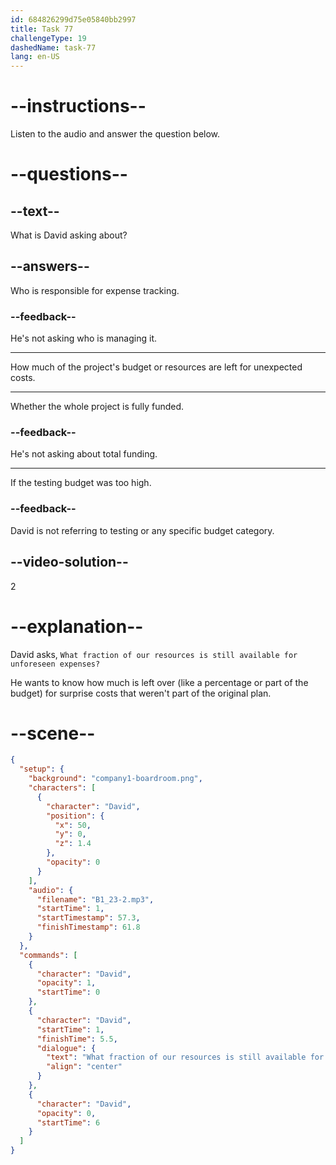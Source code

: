 ```yaml
---
id: 684826299d75e05840bb2997
title: Task 77
challengeType: 19
dashedName: task-77
lang: en-US
---
```


<!-- (audio) David: What fraction of our resources is still available for unforeseen expenses? -->

# --instructions--

Listen to the audio and answer the question below.

# --questions--

## --text--

What is David asking about?

## --answers--

Who is responsible for expense tracking.

### --feedback--

He's not asking who is managing it.

---

How much of the project's budget or resources are left for unexpected costs.

---

Whether the whole project is fully funded.

### --feedback--

He's not asking about total funding.

---

If the testing budget was too high.

### --feedback--

David is not referring to testing or any specific budget category.

## --video-solution--

2

# --explanation--

David asks, `What fraction of our resources is still available for unforeseen expenses?`

He wants to know how much is left over (like a percentage or part of the budget) for surprise costs that weren't part of the original plan.

# --scene--

```json
{
  "setup": {
    "background": "company1-boardroom.png",
    "characters": [
      {
        "character": "David",
        "position": {
          "x": 50,
          "y": 0,
          "z": 1.4
        },
        "opacity": 0
      }
    ],
    "audio": {
      "filename": "B1_23-2.mp3",
      "startTime": 1,
      "startTimestamp": 57.3,
      "finishTimestamp": 61.8
    }
  },
  "commands": [
    {
      "character": "David",
      "opacity": 1,
      "startTime": 0
    },
    {
      "character": "David",
      "startTime": 1,
      "finishTime": 5.5,
      "dialogue": {
        "text": "What fraction of our resources is still available for unforeseen expenses?",
        "align": "center"
      }
    },
    {
      "character": "David",
      "opacity": 0,
      "startTime": 6
    }
  ]
}
```
